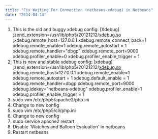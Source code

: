 ```yaml
---
title: "Fix Waiting For Connection (netbeans-xdebug) in Netbeans"
date: "2014-04-14"
---
```


1. This is the old and buggy xdebug config: \[Xdebug\] ;zend\_extension=/usr/lib/php5/20121212/[xdebug.so](http://xdebug.so) ;xdebug.remote\_host=127.0.0.1 xdebug.remote\_connect\_back=1 xdebug.remote\_enable=1 xdebug.remote\_autostart = 1 xdebug.remote\_handler="dbgp" xdebug.remote\_port=9000 xdebug.profiler\_enable=0 xdebug.profiler\_enable\_trigger = 1
2. This is new and stable xdebug config: \[xdebug\] ;zend\_extension=/usr/lib/php5/20121212/[xdebug.so](http://xdebug.so) xdebug.remote\_host=127.0.0.1 xdebug.remote\_enable=1 xdebug.remote\_autostart = 1 xdebug.default\_enable = 1 xdebug.remote\_handler=dbgp xdebug.remote\_port=9000 xdebug.idekey="netbeans-xdebug" xdebug.profiler\_enable=1 xdebug.profiler\_enable\_trigger = 1
3. sudo vim /etc/php5/apache2/php.ini
4. Change to new config
5. sudo vim /etc/php5/cli/php.ini
6. Change to new config
7. sudo service apache2 restart
8. Disable 'Watches and Balloon Evaluation' in netbeans
9. Restart netbeans
